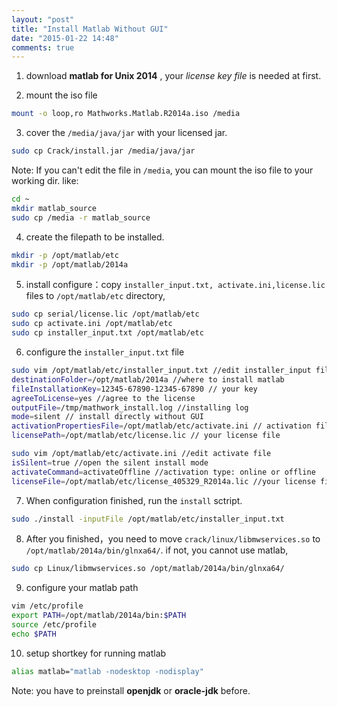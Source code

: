 ```yaml
---
layout: "post"
title: "Install Matlab Without GUI"
date: "2015-01-22 14:48"
comments: true
---
```



1. download **matlab for Unix 2014** , your *license key file* is needed at first.

2. mount the iso file

```bash
mount -o loop,ro Mathworks.Matlab.R2014a.iso /media
```

3. cover the `/media/java/jar` with your licensed jar.

```bash
sudo cp Crack/install.jar /media/java/jar
```

Note: If you can't edit the file in `/media`, you can mount the iso file to your working dir. like:

```bash
cd ~
mkdir matlab_source
sudo cp /media -r matlab_source
```

4. create the filepath to be installed.

```bash
mkdir -p /opt/matlab/etc
mkdir -p /opt/matlab/2014a
```

5. install configure：copy `installer_input.txt, activate.ini,license.lic` files to `/opt/matlab/etc` directory,

```bash
sudo cp serial/license.lic /opt/matlab/etc
sudo cp activate.ini /opt/matlab/etc
sudo cp installer_input.txt /opt/matlab/etc
```

6. configure the `installer_input.txt` file

```bash
sudo vim /opt/matlab/etc/installer_input.txt //edit installer_input file
destinationFolder=/opt/matlab/2014a //where to install matlab
fileInstallationKey=12345-67890-12345-67890 // your key
agreeToLicense=yes //agree to the license
outputFile=/tmp/mathwork_install.log //installing log
mode=silent // install directly without GUI
activationPropertiesFile=/opt/matlab/etc/activate.ini // activation file
licensePath=/opt/matlab/etc/license.lic // your license file
```

```bash
sudo vim /opt/matlab/etc/activate.ini //edit activate file
isSilent=true //open the silent install mode
activateCommand=activateOffline //activation type: online or offline
licenseFile=/opt/matlab/etc/license_405329_R2014a.lic //your license file location
```
7. When configuration finished, run the `install` sctript.

```bash
sudo ./install -inputFile /opt/matlab/etc/installer_input.txt
```

8. After you finished，you need to move `crack/linux/libmwservices.so` to `/opt/matlab/2014a/bin/glnxa64/`. if not, you cannot use matlab,

```bash
sudo cp Linux/libmwservices.so /opt/matlab/2014a/bin/glnxa64/
```

9.  configure your matlab path

```bash
vim /etc/profile
export PATH=/opt/matlab/2014a/bin:$PATH
source /etc/profile
echo $PATH
```

10. setup shortkey for running matlab

```bash
alias matlab="matlab -nodesktop -nodisplay"
```

Note: you have to preinstall **openjdk** or **oracle-jdk** before.

